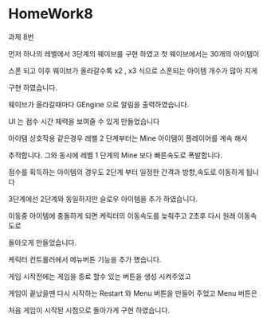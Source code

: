 # HomeWork8



과제 8번 



먼저 하나의 레벨에서 3단계의 웨이브를 구현 하였고 첫 웨이브에서는 30개의 아이템이 

스폰 되고 이후 웨이브가 올라갈수록 x2 , x3 식으로 스폰되는 아이템 개수가 많아 지게 

구현 하였습니다.



웨이브가 올라갈때마다 GEngine 으로 알림을 출력하였습니다.



UI 는 점수 시간 체력을 보여줄 수 있게 만들었습니다



아이템 상호작용 같은경우 레벨 2 단계부터는 Mine 아이템이 플레이어를 계속 해서 

추적합니다. 그와 동시에 레벨 1 단계의 Mine 보다 빠른속도로 폭발합니다.



점수를 획득하는 아이템의 경우도 2단계 부터 일정한 간격과 방향,속도로 이동하게 됩니다



3단계에선 2단계와 동일하지만 슬로우 아이템을 추가 하였습니다. 

이동중 아이템에 충돌하게 되면 케릭터의 이동속도를 늦춰주고 2초후 다시 원래 이동속도로

돌아오게 만들었습니다.



케릭터 컨트롤러에서 메뉴버튼 기능을 추가 했습니다.

게임 시작전에는 게임을 종료 할수 있는 버튼을 생성 시켜주었고

게임이 끝났을땐 다시 시작하는 Restart 와 Menu 버튼을 만들어 주었고 Menu 버튼은 

처음 게임이 시작된 시점으로 돌아가게 구현 하였습니다.

